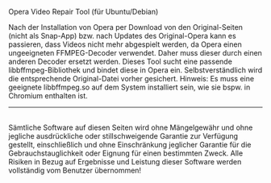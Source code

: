 Opera Video Repair Tool (für Ubuntu/Debian)

Nach der Installation von Opera per Download von den Original-Seiten (nicht als Snap-App) bzw. nach Updates des Original-Opera kann es passieren, dass Videos nicht mehr abgespielt werden, da Opera einen ungeeigneten FFMPEG-Decoder verwendet. Daher muss dieser durch einen anderen Decoder ersetzt werden. Dieses Tool sucht eine passende libbffmpeg-Bibliothek und bindet diese in Opera ein. Selbstverständlich wird die entsprechende Original-Datei vorher gesichert. Hinweis: Es muss eine geeignete libbffmpeg.so auf dem System installiert sein, wie sie bspw. in Chromium enthalten ist.
<hr>
<br />
Sämtliche Software auf diesen Seiten wird ohne Mängelgewähr und ohne jegliche ausdrückliche oder stillschweigende Garantie zur Verfügung gestellt, einschließlich und ohne Einschränkung jeglicher Garantie für die Gebrauchstauglichkeit oder Eignung für einen bestimmten Zweck. Alle Risiken in Bezug auf Ergebnisse und Leistung dieser Software werden vollständig vom Benutzer übernommen!
